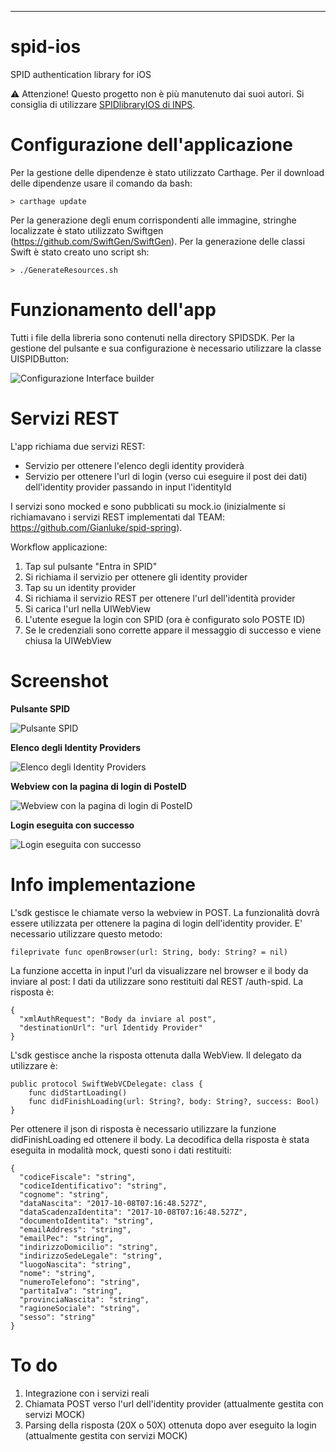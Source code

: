 ----------
# spid-ios
SPID authentication library for iOS

⚠️ Attenzione! Questo progetto non è più manutenuto dai suoi autori. Si consiglia di utilizzare [SPIDlibraryIOS di INPS](https://github.com/INPS-it/SPIDlibraryIOS).


# Configurazione dell'applicazione

Per la gestione delle dipendenze è stato utilizzato Carthage.
Per il download delle dipendenze usare il comando da bash:

`> carthage update`

Per la generazione degli enum corrispondenti alle immagine, stringhe localizzate è stato utilizzato Swiftgen (https://github.com/SwiftGen/SwiftGen). Per la generazione delle classi Swift è stato creato uno script sh:

    > ./GenerateResources.sh

# Funzionamento dell'app
Tutti i file della libreria sono contenuti nella directory SPIDSDK.
Per la gestione del pulsante e sua configurazione è necessario utilizzare la classe UISPIDButton:

![Configurazione Interface builder](https://image.ibb.co/dsgLiw/UISPIDButton.png)

# Servizi REST
L'app richiama due servizi REST:

- Servizio per ottenere l'elenco degli identity providerà
- Servizio per ottenere l'url di login (verso cui eseguire il post dei dati) dell'identity provider passando in input l'identityId

I servizi sono mocked e sono pubblicati su mock.io (inizialmente si richiamavano i servizi REST implementati dal TEAM: https://github.com/Gianluke/spid-spring).

Workflow applicazione:

1) Tap sul pulsante "Entra in SPID"
2) Si richiama il servizio per ottenere gli identity provider
3) Tap su un identity provider
4) Si richiama il servizio REST per ottenere l'url dell'identità provider
5) Si carica l'url nella UIWebView
6) L'utente esegue la login con SPID (ora è configurato solo POSTE ID)
7) Se le credenziali sono corrette appare il messaggio di successo e viene chiusa la UIWebView

# Screenshot

**Pulsante SPID**

![Pulsante SPID](https://github.com/mapo80/spid-ios-sdk-screenshot/blob/master/Simulator%20Screen%20Shot%20-%20iPhone%206%20-%202017-10-08%20at%2002.13.24.png?raw=true)

**Elenco degli Identity Providers**

![Elenco degli Identity Providers](https://github.com/mapo80/spid-ios-sdk-screenshot/blob/master/Simulator%20Screen%20Shot%20-%20iPhone%206%20-%202017-10-08%20at%2002.13.26.png?raw=true)

**Webview con la pagina di login di PosteID**

![Webview con la pagina di login di PosteID](https://github.com/mapo80/spid-ios-sdk-screenshot/blob/master/Simulator%20Screen%20Shot%20-%20iPhone%206%20-%202017-10-08%20at%2002.13.32.png?raw=true)

**Login eseguita con successo**

![Login eseguita con successo](https://github.com/mapo80/spid-ios-sdk-screenshot/blob/master/Simulator%20Screen%20Shot%20-%20iPhone%206%20-%202017-10-08%20at%2002.14.07.png?raw=true)

# Info implementazione

L'sdk gestisce le chiamate verso la webview in POST. La funzionalità dovrà essere utilizzata per ottenere la pagina di login dell'identity provider.
E' necessario utilizzare questo metodo:

    fileprivate func openBrowser(url: String, body: String? = nil) 
La funzione accetta in input l'url da visualizzare nel browser e il body da inviare al post:
I dati da utilizzare sono restituiti dal REST /auth-spid. La risposta è:

    {
      "xmlAuthRequest": "Body da inviare al post",
      "destinationUrl": "url Identidy Provider"
    }

L'sdk gestisce anche la risposta ottenuta dalla WebView. Il delegato da utilizzare è:

    public protocol SwiftWebVCDelegate: class {
        func didStartLoading()
        func didFinishLoading(url: String?, body: String?, success: Bool)
    }

Per ottenere il json di risposta è necessario utilizzare la funzione didFinishLoading ed ottenere il body.
La decodifica della risposta è stata eseguita in modalità mock, questi sono i dati restituiti:

    {
      "codiceFiscale": "string",
      "codiceIdentificativo": "string",
      "cognome": "string",
      "dataNascita": "2017-10-08T07:16:48.527Z",
      "dataScadenzaIdentita": "2017-10-08T07:16:48.527Z",
      "documentoIdentita": "string",
      "emailAddress": "string",
      "emailPec": "string",
      "indirizzoDomicilio": "string",
      "indirizzoSedeLegale": "string",
      "luogoNascita": "string",
      "nome": "string",
      "numeroTelefono": "string",
      "partitaIva": "string",
      "provinciaNascita": "string",
      "ragioneSociale": "string",
      "sesso": "string"
    }

# To do

1) Integrazione con i servizi reali
2) Chiamata POST verso l'url dell'identity provider (attualmente gestita con servizi MOCK)
3) Parsing della risposta (20X o 50X) ottenuta dopo aver eseguito la login (attualmente gestita con servizi MOCK)
